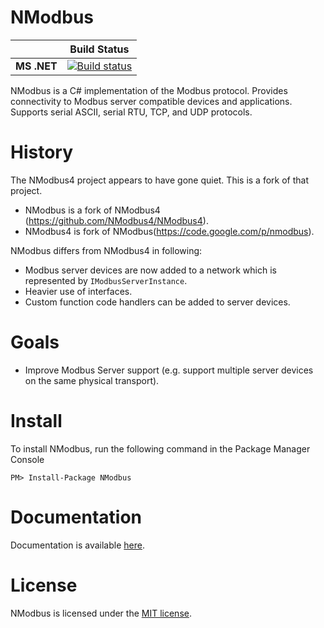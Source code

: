 NModbus
=======




|           |Build Status|
|-----------|:----------:|
|**MS .NET**|[![Build status](https://ci.appveyor.com/api/projects/status/a4r06a0owl6xf9ar/branch/NetworkedSlave?svg=true)](https://ci.appveyor.com/project/nmodbus/nmodbus/branch/NetworkedSlave)|

NModbus is a C# implementation of the Modbus protocol.
Provides connectivity to Modbus server compatible devices and applications.
Supports serial ASCII, serial RTU, TCP, and UDP protocols.

History
=======

The NModbus4 project appears to have gone quiet. This is a fork of that project.

- NModbus is a fork of NModbus4 (https://github.com/NModbus4/NModbus4).
- NModbus4 is fork of NModbus(https://code.google.com/p/nmodbus).

NModbus differs from NModbus4 in following:

- Modbus server devices are now added to a network which is represented by `IModbusServerInstance`.
- Heavier use of interfaces.
- Custom function code handlers can be added to server devices.


Goals
=======
- Improve Modbus Server support (e.g. support multiple server devices on the same physical transport).

Install
=======

To install NModbus, run the following command in the Package Manager Console

    PM> Install-Package NModbus

Documentation
=======
Documentation is available [here](https://nmodbus.github.io/api/NModbus.html).

License
=======
NModbus is licensed under the [MIT license](LICENSE.txt).
